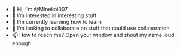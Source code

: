 - 👋 Hi, I’m @Minekai007
- 👀 I’m interested in interesting stuff
- 🌱 I’m currently learning how to learn
- 💞️ I’m looking to collaborate on stuff that could use collaboration
- 📫 How to reach me? Open your window and shout my name loud enough
